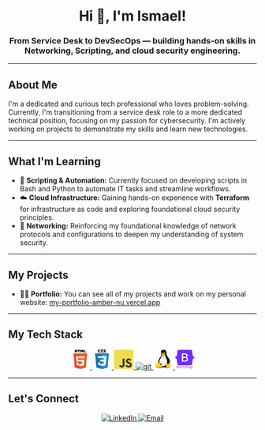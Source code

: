 <h1 align="center">Hi 👋, I'm Ismael!</h1>
<h3 align="center">From Service Desk to DevSecOps — building hands-on skills in Networking, Scripting, and cloud security engineering.</h3>

---

## About Me
I'm a dedicated and curious tech professional who loves problem-solving. Currently, I'm transitioning from a service desk role to a more dedicated technical position, focusing on my passion for cybersecurity. I'm actively working on projects to demonstrate my skills and learn new technologies.

---

## What I'm Learning
* 🌱 **Scripting & Automation:** Currently focused on developing scripts in Bash and Python to automate IT tasks and streamline workflows.
* ☁️ **Cloud Infrastructure:** Gaining hands-on experience with **Terraform** for infrastructure as code and exploring foundational cloud security principles.
* 🧠 **Networking:** Reinforcing my foundational knowledge of network protocols and configurations to deepen my understanding of system security.

---

## My Projects
* 👨‍💻 **Portfolio:** You can see all of my projects and work on my personal website: [my-portfolio-amber-nu.vercel.app](https://my-portfolio-amber-nu.vercel.app/)

---

## My Tech Stack
<p align="center">
  <a href="https://www.w3.org/html/" target="_blank" rel="noreferrer"> <img src="https://raw.githubusercontent.com/devicons/devicon/master/icons/html5/html5-original-wordmark.svg" alt="html5" width="40" height="40"/> </a>
  <a href="https://www.w3schools.com/css/" target="_blank" rel="noreferrer"> <img src="https://raw.githubusercontent.com/devicons/devicon/master/icons/css3/css3-original-wordmark.svg" alt="css3" width="40" height="40"/> </a>
  <a href="https://developer.mozilla.org/en-US/docs/Web/JavaScript" target="_blank" rel="noreferrer"> <img src="https://raw.githubusercontent.com/devicons/devicon/master/icons/javascript/javascript-original.svg" alt="javascript" width="40" height="40"/> </a>
  <a href="https://git-scm.com/" target="_blank" rel="noreferrer"> <img src="https://www.vectorlogo.zone/logos/git-scm/git-scm-icon.svg" alt="git" width="40" height="40"/> </a>
  <a href="https://www.linux.org/" target="_blank" rel="noreferrer"> <img src="https://raw.githubusercontent.com/devicons/devicon/master/icons/linux/linux-original.svg" alt="linux" width="40" height="40"/> </a>
  <a href="https://getbootstrap.com" target="_blank" rel="noreferrer"> <img src="https://raw.githubusercontent.com/devicons/devicon/master/icons/bootstrap/bootstrap-plain-wordmark.svg" alt="bootstrap" width="40" height="40"/> </a>
</p>

---

## Let's Connect
<p align="center">
  <a href="https://www.linkedin.com/in/isma2025" target="_blank" rel="noreferrer">
    <img src="https://raw.githubusercontent.com/rahuldkjain/github-profile-readme-generator/master/src/images/icons/Social/linked-in-alt.svg" alt="LinkedIn" width="30" height="40"/>
  </a>
  <a href="mailto:ismaelnajerafuentes@gmail.com" target="_blank" rel="noreferrer">
    <img src="https://www.vectorlogo.zone/logos/gmail/gmail-icon.svg" alt="Email" width="30" height="40"/>
  </a>
</p>

